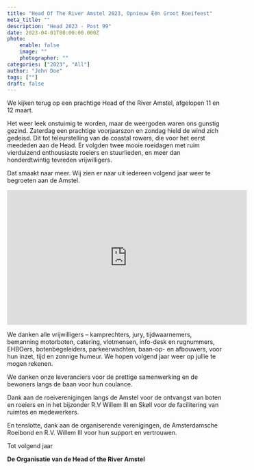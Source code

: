 ```yaml
---
title: "Head Of The River Amstel 2023, Opnieuw Één Groot Roeifeest"
meta_title: ""
description: "Head 2023 - Post 99"
date: 2023-04-01T00:00:00.000Z
photo:
    enable: false
    image: ""
    photographer: ""
categories: ["2023", "All"]
author: "John Doe"
tags: [""]
draft: false
---
```

We kijken terug op een prachtige Head of the River Amstel, afgelopen 11 en 12 maart.

Het weer leek onstuimig te worden, maar de weergoden waren ons gunstig gezind. Zaterdag een prachtige voorjaarszon en zondag hield de wind zich gedeisd. Dit tot teleurstelling van de coastal rowers, die voor het eerst meededen aan de Head. Er volgden twee mooie roeidagen met ruim vierduizend enthousiaste roeiers en stuurlieden, en meer dan honderdtwintig tevreden vrijwilligers.

Dat smaakt naar meer. Wij zien er naar uit iedereen volgend jaar weer te begroeten aan de Amstel.

<iframe width="560" height="315" src="https://www.youtube-nocookie.com/embed/fuiWOfwAwmw" title="YouTube video player" frameborder="0" allow="accelerometer; autoplay; clipboard-write; encrypted-media; gyroscope; picture-in-picture; web-share" allowfullscreen></iframe>

We danken alle vrijwilligers – kamprechters, jury, tijdwaarnemers, bemanning motorboten, catering, vlotmensen, info-desk en rugnummers, EHBOers, botenbegeleiders, parkeerwachten, baan-op- en afbouwers, voor hun inzet, tijd en zonnige humeur.
We hopen volgend jaar weer op jullie te mogen rekenen.

We danken onze leveranciers voor de prettige samenwerking en de bewoners langs de baan voor hun coulance.

Dank aan de roeiverenigingen langs de Amstel voor de ontvangst van boten en roeiers en in het bijzonder R.V Willem III en Skøll voor de facilitering van ruimtes en medewerkers.

En tenslotte, dank aan de organiserende verenigingen, de Amsterdamsche Roeibond en R.V. Willem III voor hun support en vertrouwen.


Tot volgend jaar

**De Organisatie van de Head of the River Amstel**
